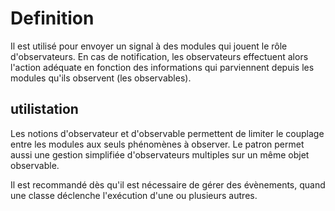 # Definition

Il est utilisé pour envoyer un signal à des modules qui jouent le rôle d'observateurs. 
En cas de notification, les observateurs effectuent alors l'action adéquate en fonction des informations qui parviennent depuis les modules qu'ils observent (les observables).

## utilistation

Les notions d'observateur et d'observable permettent de limiter le couplage entre les modules aux seuls phénomènes à observer. Le patron permet aussi une gestion simplifiée d'observateurs multiples sur un même objet observable.

Il est recommandé dès qu'il est nécessaire de gérer des évènements, quand une classe déclenche l'exécution d'une ou plusieurs autres.